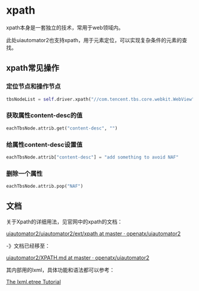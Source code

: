 # xpath

xpath本身是一套独立的技术，常用于web领域内。

此处uiautomator2也支持xpath，用于元素定位，可以实现复杂条件的元素的查找。

## xpath常见操作

### 定位节点和操作节点

```python
tbsNodeList = self.driver.xpath("//com.tencent.tbs.core.webkit.WebView").all()
```

### 获取属性content-desc的值

```python
eachTbsNode.attrib.get("content-desc", "")
```

### 给属性content-desc设置值

```python
eachTbsNode.attrib["content-desc"] = "add something to avoid NAF"
```

### 删除一个属性

```python
eachTbsNode.attrib.pop("NAF")
```

## 文档

关于Xpath的详细用法，见官网中的xpath的文档：

[uiautomator2/uiautomator2/ext/xpath at master · openatx/uiautomator2](https://github.com/openatx/uiautomator2/tree/master/uiautomator2/ext/xpath)

-》文档已经移至：

[uiautomator2/XPATH.md at master · openatx/uiautomator2](https://github.com/openatx/uiautomator2/blob/master/XPATH.md)


其内部用的lxml，具体功能和语法都可以参考：

[The lxml.etree Tutorial](https://lxml.de/tutorial.html)




